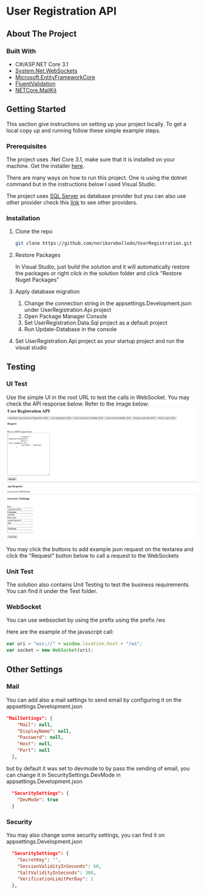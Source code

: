 

# User Registration API


## About The Project




### Built With
* C#/ASP.NET Core 3.1
* [System.Net.WebSockets](https://www.nuget.org/packages/System.Net.WebSockets/4.3.0)
* [Microsoft.EntityFrameworkCore](https://www.nuget.org/packages/Microsoft.EntityFrameworkCore/5.0.0)
* [FluentValidation](https://www.nuget.org/packages/FluentValidation/8.6.1)
* [NETCore.MailKit](https://www.nuget.org/packages/NETCore.MailKit/2.0.3)



<!-- GETTING STARTED -->
## Getting Started

This section give instructions on setting up your project locally.
To get a local copy up and running follow these simple example steps.

### Prerequisites

The project uses .Net Core 3.1, make sure that it is installed on your machine. Get the installer [here](https://dotnet.microsoft.com/download/dotnet-core/3.1).

There are many ways on how to run this project. One is using the dotnet command but in the instructions below I used Visual Studio.

The project uses [SQL Server](https://www.nuget.org/packages/Microsoft.EntityFrameworkCore.SqlServer/5.0.0) as database provider but you can also use other provider check this [link](https://docs.microsoft.com/en-us/ef/core/providers/?tabs=dotnet-core-cli) to see other providers.

### Installation
1. Clone the repo
   ```sh
   git clone https://github.com/norikorebolledo/UserRegistration.git
   ```
2. Restore Packages

    In Visual Studio, just build the solution and it will automatically restore the packages or right click in the solution folder and click "Restore Nuget Packages" 
3. Apply database migration
 
    1. Change the connection string in the appsettings.Development.json under UserRegistration.Api project
    2. Open Package Manager Console
    3. Set UserRegistration.Data.Sql project as a default project
    4. Run Update-Database in the console
   
5. Set UserRegistration.Api project as your startup project and run the visual studio


## Testing

### UI Test
Use the simple UI in the root URL to test the calls in WebSocket. You may check the API response below. Refer to the image below:
![Uitesting](Screenshots/uitesting.png)

You may click the buttons to add example json request on the textarea and click the "Request" button below to call a request to the WebSockets

### Unit Test
The solution also contains Unit Testing to test the business requirements. You can find it under the Test folder.


### WebSocket
You can use websocket by using the prefix using the prefix /ws

Here are the example of the javascript call:

```javascript
var uri = "wss://" + window.location.host + "/ws";
var socket = new WebSocket(uri);

```

## Other Settings
### Mail
You can add also a mail settings to send email by configuring it on the appsettings.Development.json
``` json  
"MailSettings": {
    "Mail": null,
    "DisplayName": null,
    "Password": null,
    "Host": null,
    "Port": null
  },
```

but by default it was set to devmode to by pass the sending of email, you can change it in SecuritySettings.DevMode in appsettings.Development.json

``` json
  "SecuritySettings": {
    "DevMode": true
  }

```

### Security
You may also change some security settings, you can find it on appsettings.Development.json
``` json
  "SecuritySettings": {
    "SecretKey": "",
    "SessionValidityInSeconds": 60,
    "SaltValidityInSeconds": 300,
    "VerificationLimitPerDay": 2
  },

```









